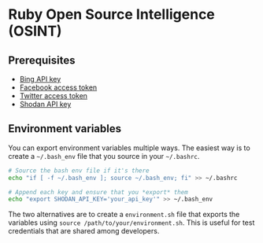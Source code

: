 # Ruby Open Source Intelligence (OSINT)

## Prerequisites
* [Bing API key](http://www.bing.com/dev/en-us/dev-center)
* [Facebook access token](http://developers.facebook.com/docs/reference/api/)
* [Twitter access token](https://dev.twitter.com/docs/api)
* [Shodan API key](http://www.shodanhq.com/api_doc)

## Environment variables
You can export environment variables multiple ways.
The easiest way is to create a `~/.bash_env` file that you source in your `~/.bashrc`.

```bash
# Source the bash env file if it's there
echo "if [ -f ~/.bash_env ]; source ~/.bash_env; fi" >> ~/.bashrc

# Append each key and ensure that you *export* them
echo "export SHODAN_API_KEY='your_api_key'" >> ~/.bash_env
```

The two alternatives are to create a `environment.sh` file that exports the variables
using `source /path/to/your/environment.sh`. This is useful for test credentials that are shared among developers.
